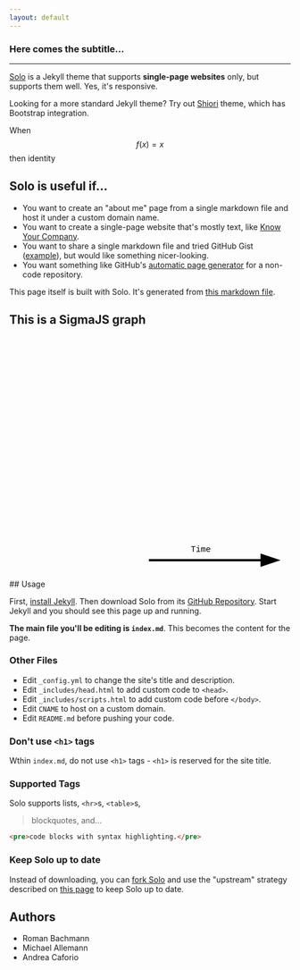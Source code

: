 ```yaml
---
layout: default
---
```


### Here comes the subtitle...

---

[Solo](http://chibicode.github.io/solo) is a Jekyll theme that supports **single-page websites** only, but supports them well. Yes, it's responsive.

Looking for a more standard Jekyll theme? Try out [Shiori](http://github.com/ellekasai/shiori) theme, which has Bootstrap integration.

When $$f(x) = x$$ then identity

## Solo is useful if...

* You want to create an "about me" page from a single markdown file and host it under a custom domain name.
* You want to create a single-page website that's mostly text, like [Know Your Company](https://knowyourcompany.com/).
* You want to share a single markdown file and tried GitHub Gist ([example](https://gist.github.com/dypsilon/5819504)), but would like something nicer-looking.
* You want something like GitHub's [automatic page generator](http://pages.github.com/) for a non-code repository.

This page itself is built with Solo. It's generated from [this markdown file](https://github.com/chibicode/solo/blob/gh-pages/_includes/index.md).

## This is a SigmaJS graph

<div id="parent" style="width: 1000px; height: 350px;">
  <div id="demo-canvas" style="position: absolute; height: 350px; width: 1000px"></div>
</div>

<svg width="600px" height="100px">
  <defs>
    <marker id="arrow" markerWidth="10" markerHeight="10" refX="0" refY="3" orient="auto" markerUnits="strokeWidth">
      <path d="M0,0 L0,6 L9,3 z" fill="#000" />
    </marker>
  </defs>
  <text x="325" y="35" font-family="Courier" font-size="15">Time</text>
  <line x1="250" y1="50" x2="450" y2="50" stroke="#000" stroke-width="4" marker-end="url(#arrow)" />
</svg>
## Usage

First, [install Jekyll](http://jekyllrb.com/docs/installation/). Then download Solo from its [GitHub Repository](https://github.com/chibicode/solo). Start Jekyll and you should see this page up and running.

**The main file you'll be editing is `index.md`**. This becomes the content for the page.

### Other Files

* Edit `_config.yml` to change the site's title and description.
* Edit `_includes/head.html` to add custom code to `<head>`.
* Edit `_includes/scripts.html` to add custom code before `</body>`.
* Edit `CNAME` to host on a custom domain.
* Edit `README.md` before pushing your code.

### Don't use `<h1>` tags

Wthin `index.md`, do not use `<h1>` tags - `<h1>` is reserved for the site title.

### Supported Tags

Solo supports lists, `<hr>`s, `<table>`s,

> blockquotes, and...

~~~html
<pre>code blocks with syntax highlighting.</pre>
~~~

### Keep Solo up to date

Instead of downloading, you can [fork Solo](https://github.com/chibicode/solo/fork) and use the "upstream" strategy described on [this page](https://help.github.com/articles/fork-a-repo) to keep Solo up to date.

## Authors

* Roman Bachmann
* Michael Allemann
* Andrea Caforio
